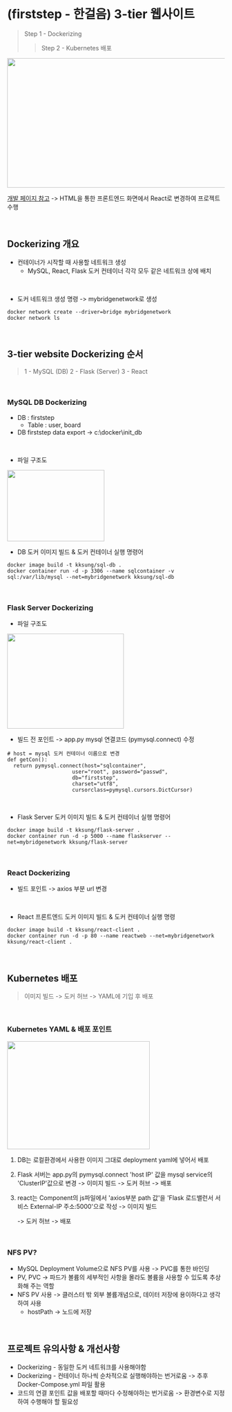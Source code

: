 # (firststep - 한걸음) 3-tier 웹사이트
> Step 1 - Dockerizing
> > Step 2 - Kubernetes 배포
<img src="https://github.com/kksung/ssg_kubernetes/assets/110016279/c0d1c189-4ddd-406c-89e2-b964d9cafb5a" width=750 height=300>

[개발 페이지 참고](https://github.com/kksung/webapi) -> HTML을 통한 프론트엔드 화면에서 React로 변경하여 프로젝트 수행 

<br>

## Dockerizing 개요
* 컨테이너가 시작할 때 사용할 네트워크 생성
  - MySQL, React, Flask 도커 컨테이너 각각 모두 같은 네트워크 상에 배치

<br>

- 도커 네트워크 생성 명령 -> mybridgenetwork로 생성
```
docker network create --driver=bridge mybridgenetwork
docker network ls
```

<br>

## 3-tier website Dockerizing 순서
> 1 - MySQL (DB) 2 - Flask (Server) 3 - React

<br>

### MySQL DB Dockerizing
- DB : firststep
  - Table : user, board
- DB firststep data export -> ﻿c:\docker\init_db

<br>

- 파일 구조도
<img src="https://github.com/kksung/ssg_kubernetes/assets/110016279/dc3fdce0-b907-4660-93f9-ea618d2c83cc" width=225 height=165>


- DB 도커 이미지 빌드 & 도커 컨테이너 실행 명령어
```
docker image build -t kksung/sql-db .
docker container run -d -p 3306 --name sqlcontainer -v sql:/var/lib/mysql --net=mybridgenetwork kksung/sql-db
```

<br>

### Flask Server Dockerizing
- 파일 구조도
<img src="https://github.com/kksung/ssg_kubernetes/assets/110016279/3fa6d585-e948-477a-ae85-f2a7faf24da5" width=270 height=220>


- 빌드 전 포인트 -> app.py mysql 연결코드 (pymysql.connect) 수정


```
# host = mysql 도커 컨테이너 이름으로 변경
def getCon():
  return pymysql.connect(host="sqlcontainer",
                     user="root", password="passwd", 
                     db="firststep",
                     charset="utf8",
                     cursorclass=pymysql.cursors.DictCursor)
```

<br>

- Flask Server 도커 이미지 빌드 & 도커 컨테이너 실행 명령어
```
docker image build -t kksung/flask-server .
docker container run -d -p 5000 --name flaskserver --net=mybridgenetwork kksung/flask-server
```

<br>

### React Dockerizing
- 빌드 포인트 -> axios 부분 url 변경

<br>

- React 프론트엔드 도커 이미지 빌드 & 도커 컨테이너 실행 명령
```
docker image build -t kksung/react-client .
docker container run -d -p 80 --name reactweb --net=mybridgenetwork kksung/react-client .
```

<br>

## Kubernetes 배포
> 이미지 빌드 -> 도커 허브 -> YAML에 기입 후 배포

<br>

### Kubernetes YAML & 배포 포인트
<img src="https://github.com/kksung/ssg_kubernetes/assets/110016279/b8dbbda0-5df3-4913-8bf5-3574bc67cd30" width=330 height=250>

1. ﻿DB는 로컬환경에서 사용한 이미지 그대로 deployment yaml에 넣어서 배포 

2. ﻿Flask 서버는 app.py의 pymysql.connect 'host IP' 값을 mysql service의 'ClusterIP'값으로 변경 -> 이미지 빌드 -> 도커 허브 -> 배포

3. r﻿eact는 Component의 js파일에서 'axios부분 path 값'을 'Flask 로드밸런서 서비스 External-IP 주소:5000'으로 작성 -> 이미지 빌드
  
   -> 도커 허브 -> 배포

<br>

### NFS PV? 
- MySQL Deployment Volume으로 NFS PV를 사용 -> PVC를 통한 바인딩
- PV, PVC -> 파드가 볼륨의 세부적인 사항을 몰라도 볼륨을 사용할 수 있도록 추상화해 주는 역할
- NFS PV 사용 -> 클러스터 밖 외부 볼륨개념으로, 데이터 저장에 용이하다고 생각하여 사용
  - hostPath -> 노드에 저장

<br>

## 프로젝트 유의사항 & 개선사항
- Dockerizing - 동일한 도커 네트워크를 사용해야함
- Dockerizing - 컨테이너 하나씩 순차적으로 실행해야하는 번거로움 -> 추후 Docker-Compose.yml 파일 활용
- 코드의 연결 포인트 값을 배포할 때마다 수정해야하는 번거로움 -> 환경변수로 지정하여 수행해야 할 필요성 
